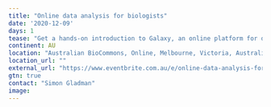 ```yaml
---
title: "Online data analysis for biologists"
date: '2020-12-09'
days: 1
tease: "Get a hands-on introduction to Galaxy, an online platform for data analysis"
continent: AU
location: "Australian BioCommons, Online, Melbourne, Victoria, Australia"
location_url: ""
external_url: "https://www.eventbrite.com.au/e/online-data-analysis-for-biologists-december-2020-tickets-123610812267"
gtn: true
contact: "Simon Gladman"
image: 
---
```

